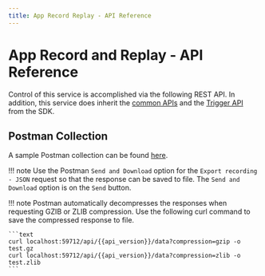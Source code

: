 ```yaml
---
title: App Record Replay - API Reference
---
```


# App Record and Replay - API Reference

Control of this service is accomplished via the following REST API. In addition, 
this service does inherit the [common APIs](../../../../api/Ch-APIIntroduction.md) and 
the [Trigger API](../../details/Triggers.md#http-trigger) from the SDK.


<swagger-ui src="https://raw.githubusercontent.com/edgexfoundry/app-record-replay/{{edgexversion}}/openapi/{{api_version}}/app-record-replay.yaml"></swagger-ui>

## Postman Collection

A sample Postman collection can be found [here](https://github.com/edgexfoundry/app-record-replay/blob/{{edgexversion}}/Record%20and%20Reply.postman_collection.json).

!!! note
    Use the Postman `Send and Download` option for the `Export recording - JSON` request so that the response can be saved to file. The `Send and Download` option is on the `Send` button.

!!! note
    Postman automatically decompresses the responses when requesting GZIB or ZLIB compression. Use the following curl command to save the compressed response to file.

    ```text
    curl localhost:59712/api/{{api_version}}/data?compression=gzip -o test.gz
    curl localhost:59712/api/{{api_version}}/data?compression=zlib -o test.zlib
    ```
